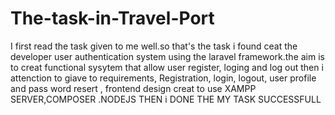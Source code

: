 # The-task-in-Travel-Port
I first read the task given to me well.so that's the task i found ceat the developer user authentication system using the laravel framework.the aim is to creat functional sysytem that allow user register, loging and log out
then i attenction to giave to requirements, Registration, login, logout, user profile and pass word resert , frontend design
creat to use  XAMPP SERVER,COMPOSER .NODEJS 
THEN i DONE THE MY TASK SUCCESSFULL
